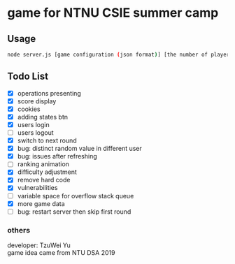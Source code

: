 # game for NTNU CSIE summer camp

## Usage

```bash
node server.js [game configuration (json format)] [the number of player(0~9)]
```

## Todo List

- [x] operations presenting
- [x] score display
- [x] cookies
- [x] adding states btn
- [x] users login
- [ ] users logout
- [x] switch to next round
- [x] bug: distinct random value in different user
- [x] bug: issues after refreshing
- [ ] ranking animation
- [x] difficulty adjustment
- [x] remove hard code
- [x] vulnerabilities
- [ ] variable space for overflow stack queue
- [x] more game data
- [ ] bug: restart server then skip first round

### others

developer: TzuWei Yu  
game idea came from NTU DSA 2019
